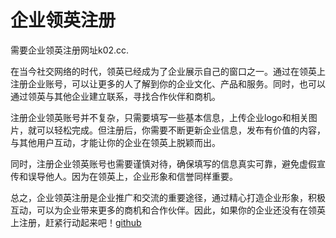 # 企业领英注册

需要企业领英注册网址k02.cc. 

在当今社交网络的时代，领英已经成为了企业展示自己的窗口之一。通过在领英上注册企业账号，可以让更多的人了解到你的企业文化、产品和服务。同时，也可以通过领英与其他企业建立联系，寻找合作伙伴和商机。

注册企业领英账号并不复杂，只需要填写一些基本信息，上传企业logo和相关图片，就可以轻松完成。但注册后，你需要不断更新企业信息，发布有价值的内容，与其他用户互动，才能让你的企业在领英上脱颖而出。

同时，注册企业领英账号也需要谨慎对待，确保填写的信息真实可靠，避免虚假宣传和误导他人。因为在领英上，企业形象和信誉同样重要。

总之，企业领英注册是企业推广和交流的重要途径，通过精心打造企业形象，积极互动，可以为企业带来更多的商机和合作伙伴。因此，如果你的企业还没有在领英上注册，赶紧行动起来吧！[github](https://github.com)